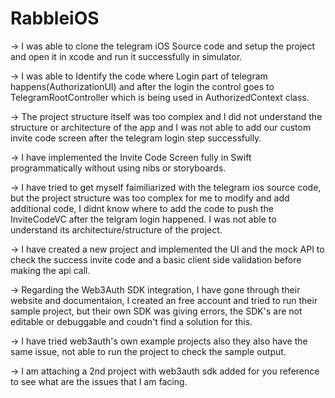 # RabbleiOS

-> I was able to clone the telegram iOS Source code and setup the project and open it in xcode and run it successfully in simulator.

-> I was able to Identify the code where Login part of telegram happens(AuthorizationUI) and after the login the control goes to TelegramRootController which is being used in AuthorizedContext class.

-> The project structure itself was too complex and I did not understand the structure or architecture of the app and I was not able to add our custom invite code screen after the telegram login step successfully.

-> I have implemented the Invite Code Screen fully in Swift programmatically without using nibs or storyboards.

-> I have tried to get myself faimiliarized with the telegram ios source code, but the project structure was too complex for me to modify and add additional code, I didnt know where to add the code to push the InviteCodeVC after the telgram login happened. I was not able to understand its architecture/structure of the project.

-> I have created a new project and implemented the UI and the mock API to check the success invite code and a basic client side validation before making the api call.

-> Regarding the Web3Auth SDK integration, I have gone through their website and documentaion, I created an free account and tried to run their sample project, but their own SDK was giving errors, the SDK's are not editable or debuggable and coudn't find a solution for this.

-> I have tried web3auth's own example projects also they also have the same issue, not able to run the project to check the sample output.

-> I am attaching a 2nd project with web3auth sdk added for you reference to see what are the issues that I am facing.
